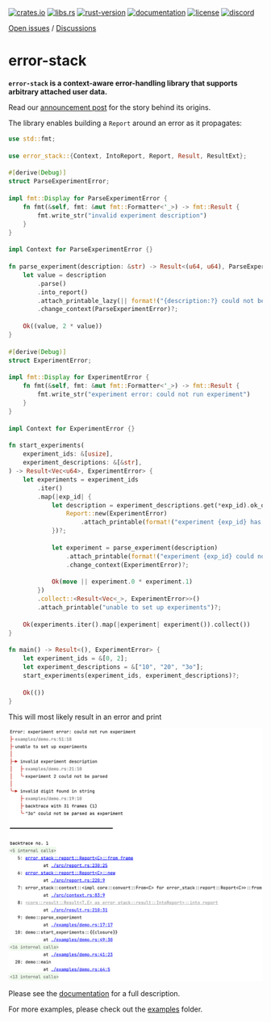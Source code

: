 [announcement post]: https://hash.dev/blog/announcing-error-stack
[crates.io]: https://crates.io/crates/error-stack
[libs.rs]: https://lib.rs/crates/error-stack
[rust-version]: https://www.rust-lang.org
[documentation]: https://docs.rs/error-stack
[license]: ./LICENSE.md
[discord]: https://hash.ai/discord?utm_medium=organic&utm_source=github_readme_hash-repo_error-stack

[![crates.io](https://img.shields.io/crates/v/error-stack)][crates.io]
[![libs.rs](https://img.shields.io/badge/libs.rs-error--stack-orange)][libs.rs]
[![rust-version](https://img.shields.io/badge/Rust-1.63.0/nightly--2022--09--27-blue)][rust-version]
[![documentation](https://img.shields.io/docsrs/error-stack)][documentation]
[![license](https://img.shields.io/crates/l/error-stack)][license]
[![discord](https://img.shields.io/discord/840573247803097118)][discord]

[Open issues](https://github.com/hashintel/hash/issues?q=is%3Aissue+is%3Aopen+label%3AA-error-stack) / [Discussions](https://github.com/hashintel/hash/discussions?discussions_q=label%3AA-error-stack)

# error-stack

**`error-stack` is a context-aware error-handling library that supports arbitrary attached user data.**

Read our [announcement post] for the story behind its origins.

The library enables building a `Report` around an error as it propagates:

```rust
use std::fmt;

use error_stack::{Context, IntoReport, Report, Result, ResultExt};

#[derive(Debug)]
struct ParseExperimentError;

impl fmt::Display for ParseExperimentError {
    fn fmt(&self, fmt: &mut fmt::Formatter<'_>) -> fmt::Result {
        fmt.write_str("invalid experiment description")
    }
}

impl Context for ParseExperimentError {}

fn parse_experiment(description: &str) -> Result<(u64, u64), ParseExperimentError> {
    let value = description
        .parse()
        .into_report()
        .attach_printable_lazy(|| format!("{description:?} could not be parsed as experiment"))
        .change_context(ParseExperimentError)?;

    Ok((value, 2 * value))
}

#[derive(Debug)]
struct ExperimentError;

impl fmt::Display for ExperimentError {
    fn fmt(&self, fmt: &mut fmt::Formatter<'_>) -> fmt::Result {
        fmt.write_str("experiment error: could not run experiment")
    }
}

impl Context for ExperimentError {}

fn start_experiments(
    experiment_ids: &[usize],
    experiment_descriptions: &[&str],
) -> Result<Vec<u64>, ExperimentError> {
    let experiments = experiment_ids
        .iter()
        .map(|exp_id| {
            let description = experiment_descriptions.get(*exp_id).ok_or_else(|| {
                Report::new(ExperimentError)
                    .attach_printable(format!("experiment {exp_id} has no valid description"))
            })?;

            let experiment = parse_experiment(description)
                .attach_printable(format!("experiment {exp_id} could not be parsed"))
                .change_context(ExperimentError)?;

            Ok(move || experiment.0 * experiment.1)
        })
        .collect::<Result<Vec<_>, ExperimentError>>()
        .attach_printable("unable to set up experiments")?;

    Ok(experiments.iter().map(|experiment| experiment()).collect())
}

fn main() -> Result<(), ExperimentError> {
    let experiment_ids = &[0, 2];
    let experiment_descriptions = &["10", "20", "3o"];
    start_experiments(experiment_ids, experiment_descriptions)?;

    Ok(())
}
```

This will most likely result in an error and print

![](https://github.com/hashintel/hash/blob/8ed55bd73045fba83a7ea2e199b31d5b829537b9/packages/libs/error-stack/assets/full.png?raw=true)

Please see the [documentation] for a full description.

For more examples, please check out the [examples](./examples) folder.
